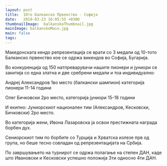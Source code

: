 ```yaml
---
layout: post
title:  10то Балканско Првенство - Софија
date:   2019-03-23 16:05:55 +0300
thumbnailImage:  balkanskoThumbnail.jpg
mainImage: balkanskoMain.jpg
main: false
tags:   
---
```


Македонската кендо репрезентација се врати со 3 медали од 10-тото Балканско првенство кое се одржа викендов во Софија, Бугарија.

Во конкуренција од 150 натпреварувачи нашите пионери и јуниори се закитија со една златна и две сребрени медали и тоа индивидуално:

Андреј Александров 1во место (балкански шампион) категорија пионери 11-14 години

Олег Бичковски 2ро место, категорија јуниори 15-18 години

И екипно:
Јуниорскиот национален тим (Александров, Кесковски, Бичковски) 2ро место.

Во категорија жени, Ивона Лазаровска ја освои престижната награда борбен дух.

Сениорскиот тим по борбите со Турција и Хрватска излезе прв од група, но беше тесно совладан од репрезентацијата на Србија.

По завршувањето на турнирот се одржа полагање на степен ДАН, каде што Ивановски и Кесковски успешно положија 3ти односно 4ти ДАН.


